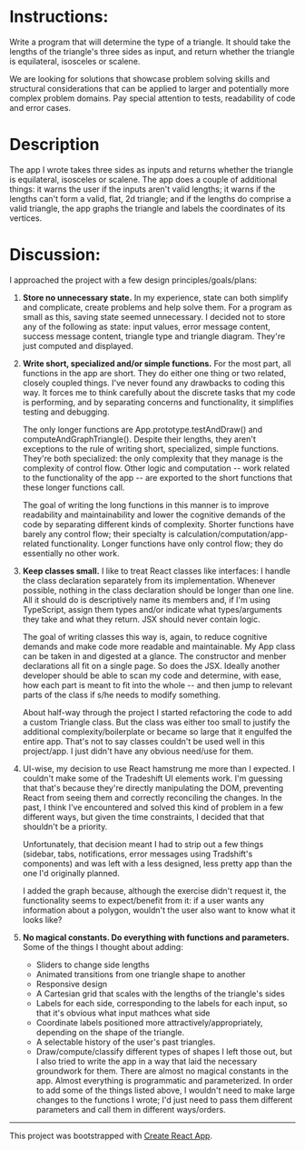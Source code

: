 # Instructions:

Write a program that will determine the type of a triangle. It should take the lengths of the triangle's three sides as input, and return whether the triangle is equilateral, isosceles or scalene.


We are looking for solutions that showcase problem solving skills and structural considerations that can be applied to larger and potentially more complex problem domains. Pay special attention to tests, readability of code and error cases.

# Description

The app I wrote takes three sides as inputs and returns whether the triangle is equilateral, isosceles or scalene. The app does a couple of additional things: it warns the user if the inputs aren't valid lengths; it warns if the lengths can't form a valid, flat, 2d triangle; and if the lengths do comprise a valid triangle, the app graphs the triangle and labels the coordinates of its vertices.

# Discussion:

I approached the project with a few design principles/goals/plans:

1. **Store no unnecessary state.** In my experience, state can both simplify and complicate, create problems and help solve them. For a program as small as this, saving state seemed unnecessary. I decided not to store any of the following as state: input values, error message content, success message content, triangle type and triangle diagram. They're just computed and displayed.

1. **Write short, specialized and/or simple functions.** For the most part, all functions in the app are short. They do either one thing or two related, closely coupled things. I've never found any drawbacks to coding this way. It forces me to think carefully about the discrete tasks that my code is performing, and by separating concerns and functionality, it simplifies testing and debugging.

    The only longer functions are App.prototype.testAndDraw() and computeAndGraphTriangle(). Despite their lengths, they aren't exceptions to the rule of writing short, specialized, simple functions. They're both specialized: the only complexity that they manage is the complexity of control flow. Other logic and computation -- work related to the functionality of the app -- are exported to the short functions that these longer functions call.

    The goal of writing the long functions in this manner is to improve readability and maintainability and lower the cognitive demands of the code by separating different kinds of complexity. Shorter functions have barely any control flow; their specialty is calculation/computation/app-related functionality. Longer functions have only control flow; they do essentially no other work.

1. **Keep classes small.** I like to treat React classes like interfaces: I handle the class declaration separately from its implementation. Whenever possible, nothing in the class declaration should be longer than one line. All it should do is descriptively name its members and, if I'm using TypeScript, assign them types and/or indicate what types/arguments they take and what they return. JSX should never contain logic.

    The goal of writing classes this way is, again, to reduce cognitive demands and make code more readable and maintainable. My App class can be taken in and digested at a glance. The constructor and menber declarations all fit on a single page. So does the JSX. Ideally another developer should be able to scan my code and determine, with ease, how each part is meant to fit into the whole -- and then jump to relevant parts of the class if s/he needs to modify something.

    About half-way through the project I started refactoring the code to add a custom Triangle class. But the class was either too small to justify the additional complexity/boilerplate or became so large that it engulfed the entire app. That's not to say classes couldn't be used well in this project/app. I just didn't have any obvious need/use for them.

1. UI-wise, my decision to use React hamstrung me more than I expected. I couldn't make some of the Tradeshift UI elements work. I'm guessing that that's because they're directly manipulating the DOM, preventing React from seeing them and correctly reconciling the changes. In the past, I think I've encountered and solved this kind of problem in a few different ways, but given the time constraints, I decided that that shouldn't be a priority.

    Unfortunately, that decision meant I had to strip out a few things (sidebar, tabs, notifications, error messages using Tradshift's components) and was left with a less designed, less pretty app than the one I'd originally planned.

    I added the graph because, although the exercise didn't request it, the functionality seems to expect/benefit from it: if a user wants any information about a polygon, wouldn't the user also want to know what it looks like?


1. **No magical constants. Do everything with functions and parameters.** Some of the things I thought about adding: 
      * Sliders to change side lengths
      * Animated transitions from one triangle shape to another
      * Responsive design
      * A Cartesian grid that scales with the lengths of the triangle's sides
      * Labels for each side, corresponding to the labels for each input, so that it's obvious what input mathces what side
      * Coordinate labels positioned more attractively/appropriately, depending on the shape of the triangle.
      * A selectable history of the user's past triangles.
      * Draw/compute/classify different types of shapes
I left those out, but I also tried to write the app in a way that laid the necessary groundwork for them. There are almost no magical constants in the app. Almost everything is programmatic and parameterized. In order to add some of the things listed above, I wouldn't need to make large changes to the functions I wrote; I'd just need to pass them different parameters and call them in different ways/orders.


---

This project was bootstrapped with [Create React App](https://github.com/facebookincubator/create-react-app).
